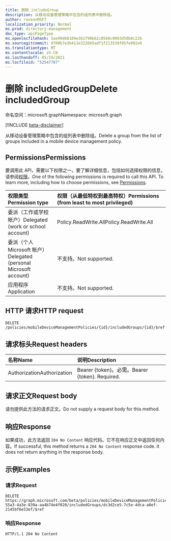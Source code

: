 ```yaml
---
title: 删除 includeGroup
description: 从移动设备管理策略中包含的组列表中删除组。
author: ravennMSFT
localization_priority: Normal
ms.prod: directory-management
doc_type: apiPageType
ms.openlocfilehash: 5ae99d68109e361f90b62c8560c0093d50b8c226
ms.sourcegitcommit: d700b7e3b411e3226b5adf1f213539f05fe802e8
ms.translationtype: MT
ms.contentlocale: zh-CN
ms.lasthandoff: 05/19/2021
ms.locfileid: "52547707"
---
```

# <a name="delete-includedgroup"></a><span data-ttu-id="e020f-103">删除 includedGroup</span><span class="sxs-lookup"><span data-stu-id="e020f-103">Delete includedGroup</span></span>

<span data-ttu-id="e020f-104">命名空间：microsoft.graph</span><span class="sxs-lookup"><span data-stu-id="e020f-104">Namespace: microsoft.graph</span></span>

[!INCLUDE [beta-disclaimer](../../includes/beta-disclaimer.md)]

<span data-ttu-id="e020f-105">从移动设备管理策略中包含的组列表中删除组。</span><span class="sxs-lookup"><span data-stu-id="e020f-105">Delete a group from the list of groups included in a mobile device management policy.</span></span>

## <a name="permissions"></a><span data-ttu-id="e020f-106">Permissions</span><span class="sxs-lookup"><span data-stu-id="e020f-106">Permissions</span></span>

<span data-ttu-id="e020f-p101">要调用此 API，需要以下权限之一。要了解详细信息，包括如何选择权限的信息，请参阅[权限](/graph/permissions-reference)。</span><span class="sxs-lookup"><span data-stu-id="e020f-p101">One of the following permissions is required to call this API. To learn more, including how to choose permissions, see [Permissions](/graph/permissions-reference).</span></span>

|<span data-ttu-id="e020f-109">权限类型</span><span class="sxs-lookup"><span data-stu-id="e020f-109">Permission type</span></span>|<span data-ttu-id="e020f-110">权限（从最低特权到最高特权）</span><span class="sxs-lookup"><span data-stu-id="e020f-110">Permissions (from least to most privileged)</span></span>|
|:---|:---|
|<span data-ttu-id="e020f-111">委派（工作或学校帐户）</span><span class="sxs-lookup"><span data-stu-id="e020f-111">Delegated (work or school account)</span></span>|<span data-ttu-id="e020f-112">Policy.ReadWrite.All</span><span class="sxs-lookup"><span data-stu-id="e020f-112">Policy.ReadWrite.All</span></span>|
|<span data-ttu-id="e020f-113">委派（个人 Microsoft 帐户）</span><span class="sxs-lookup"><span data-stu-id="e020f-113">Delegated (personal Microsoft account)</span></span> | <span data-ttu-id="e020f-114">不支持。</span><span class="sxs-lookup"><span data-stu-id="e020f-114">Not supported.</span></span>|
|<span data-ttu-id="e020f-115">应用程序</span><span class="sxs-lookup"><span data-stu-id="e020f-115">Application</span></span> | <span data-ttu-id="e020f-116">不支持。</span><span class="sxs-lookup"><span data-stu-id="e020f-116">Not supported.</span></span>|

## <a name="http-request"></a><span data-ttu-id="e020f-117">HTTP 请求</span><span class="sxs-lookup"><span data-stu-id="e020f-117">HTTP request</span></span>

<!-- {
  "blockType": "ignored"
}
-->

``` http
DELETE /policies/mobileDeviceManagementPolicies/{id}/includedGroups/{id}/$ref
```

## <a name="request-headers"></a><span data-ttu-id="e020f-118">请求标头</span><span class="sxs-lookup"><span data-stu-id="e020f-118">Request headers</span></span>

|<span data-ttu-id="e020f-119">名称</span><span class="sxs-lookup"><span data-stu-id="e020f-119">Name</span></span>|<span data-ttu-id="e020f-120">说明</span><span class="sxs-lookup"><span data-stu-id="e020f-120">Description</span></span>|
|:---|:---|
|<span data-ttu-id="e020f-121">Authorization</span><span class="sxs-lookup"><span data-stu-id="e020f-121">Authorization</span></span>|<span data-ttu-id="e020f-p102">Bearer {token}。必需。</span><span class="sxs-lookup"><span data-stu-id="e020f-p102">Bearer {token}. Required.</span></span>|

## <a name="request-body"></a><span data-ttu-id="e020f-124">请求正文</span><span class="sxs-lookup"><span data-stu-id="e020f-124">Request body</span></span>

<span data-ttu-id="e020f-125">请勿提供此方法的请求正文。</span><span class="sxs-lookup"><span data-stu-id="e020f-125">Do not supply a request body for this method.</span></span>

## <a name="response"></a><span data-ttu-id="e020f-126">响应</span><span class="sxs-lookup"><span data-stu-id="e020f-126">Response</span></span>

<span data-ttu-id="e020f-p103">如果成功，此方法返回 `204 No Content` 响应代码。它不在响应正文中返回任何内容。</span><span class="sxs-lookup"><span data-stu-id="e020f-p103">If successful, this method returns a `204 No Content` response code. It does not return anything in the response body.</span></span>

## <a name="examples"></a><span data-ttu-id="e020f-129">示例</span><span class="sxs-lookup"><span data-stu-id="e020f-129">Examples</span></span>

### <a name="request"></a><span data-ttu-id="e020f-130">请求</span><span class="sxs-lookup"><span data-stu-id="e020f-130">Request</span></span>

<!-- {
  "blockType": "request",
  "name": "delete_group"
}
-->

``` http
DELETE https://graph.microsoft.com/beta/policies/mobileDeviceManagementPolicies/ab90bacf-55a3-4a3e-839a-aa4b74e4f020/includedGroups/dc3d2ce5-7c5e-4dca-a0ef-2145bf6e53ef/$ref
```

### <a name="response"></a><span data-ttu-id="e020f-131">响应</span><span class="sxs-lookup"><span data-stu-id="e020f-131">Response</span></span>

<!-- {
  "blockType": "response",
  "truncated": true
}
-->

``` http
HTTP/1.1 204 No Content
```
